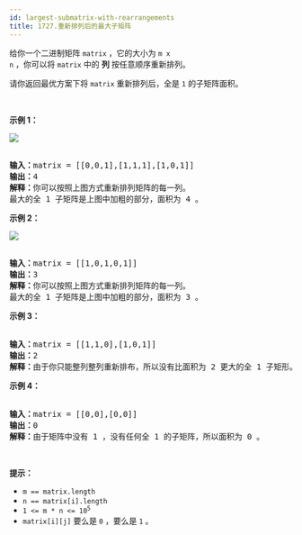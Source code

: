 ```yaml
---
id: largest-submatrix-with-rearrangements
title: 1727.重新排列后的最大子矩阵
---
```

给你一个二进制矩阵 <code>matrix</code> ，它的大小为 <code>m x n</code> ，你可以将 <code>matrix</code> 中的 **列** 按任意顺序重新排列。

请你返回最优方案下将 <code>matrix</code> 重新排列后，全是 <code>1</code> 的子矩阵面积。

 

**示例 1：**

**![](https://assets.leetcode-cn.com/aliyun-lc-upload/uploads/2021/01/17/screenshot-2020-12-30-at-40536-pm.png)**


<pre><br/><b>输入：</b>matrix = [[0,0,1],[1,1,1],[1,0,1]]<br/><b>输出：</b>4<br/><b>解释：</b>你可以按照上图方式重新排列矩阵的每一列。<br/>最大的全 1 子矩阵是上图中加粗的部分，面积为 4 。<br/></pre>

**示例 2：**

![](https://assets.leetcode-cn.com/aliyun-lc-upload/uploads/2021/01/17/screenshot-2020-12-30-at-40852-pm.png)


<pre><br/><b>输入：</b>matrix = [[1,0,1,0,1]]<br/><b>输出：</b>3<br/><b>解释：</b>你可以按照上图方式重新排列矩阵的每一列。<br/>最大的全 1 子矩阵是上图中加粗的部分，面积为 3 。<br/></pre>

**示例 3：**


<pre><br/><b>输入：</b>matrix = [[1,1,0],[1,0,1]]<br/><b>输出：</b>2<br/><b>解释：</b>由于你只能整列整列重新排布，所以没有比面积为 2 更大的全 1 子矩形。</pre>

**示例 4：**


<pre><br/><b>输入：</b>matrix = [[0,0],[0,0]]<br/><b>输出：</b>0<br/><b>解释：</b>由于矩阵中没有 1 ，没有任何全 1 的子矩阵，所以面积为 0 。</pre>

 

**提示：**


- <code>m == matrix.length</code>
- <code>n == matrix[i].length</code>
- <code>1 &lt;= m * n &lt;= 10<sup>5</sup></code>
- <code>matrix[i][j]</code> 要么是 <code>0</code> ，要么是 <code>1</code> 。
